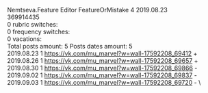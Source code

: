 Nemtseva.Feature	Editor FeatureOrMistake 4 2019.08.23\
369914435\
0 rubric switches:\
0 frequency switches:\
0 vacations:\
Total posts amount: 5	Posts dates amount: 5\
2019.08.23 1 https://vk.com/mu_marvel?w=wall-17592208_69412 + \
2019.08.26 1 https://vk.com/mu_marvel?w=wall-17592208_69657 + \
2019.08.30 1 https://vk.com/mu_marvel?w=wall-17592208_69866 - \
2019.09.02 1 https://vk.com/mu_marvel?w=wall-17592208_69837 - \
2019.09.03 1 https://vk.com/mu_marvel?w=wall-17592208_69720 - \
